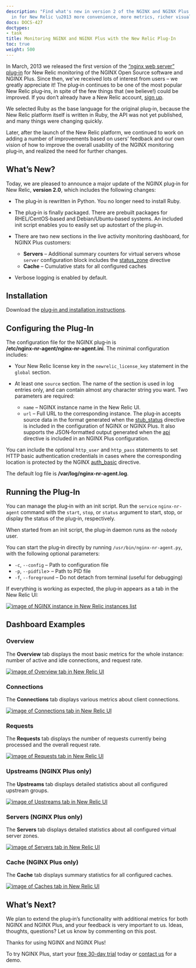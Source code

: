 ```yaml
---
description: "Find what's new in version 2 of the NGINX and NGINX Plus plug\u2011\
  in for New Relic \u2013 more convenience, more metrics, richer visualization."
docs: DOCS-427
doctypes:
- task
title: Monitoring NGINX and NGINX Plus with the New Relic Plug-In
toc: true
weight: 500
---
```


In March, 2013 we released the first version of the [“nginx web server” plug‑in](http://newrelic.com/plugins/nginx-inc/13) for New Relic monitoring of the NGINX Open Source  software and NGINX Plus. Since then, we’ve received lots of interest from users – we greatly appreciate it! The plug‑in continues to be one of the most popular New Relic plug‑ins, in spite of the few things that (we believe!) could be improved. If you don’t already have a New Relic account, [sign up](http://newrelic.com/).

We selected Ruby as the base language for the original plug‑in, because the New Relic platform itself is written in Ruby, the API was not yet published, and many things were changing quickly.

Later, after the launch of the New Relic platform, we continued to work on adding a number of improvements based on users’ feedback and our own vision of how to improve the overall usability of the NGINX monitoring plug‑in, and realized the need for further changes.

## What’s New?

Today, we are pleased to announce a major update of the NGINX plug‑in for New Relic, **version 2.0**, which includes the following changes:

- The plug‑in is rewritten in Python. You no longer need to install Ruby.
- The plug‑in is finally packaged. There are prebuilt packages for RHEL/CentOS‑based and Debian/Ubuntu‑based systems. An included init script enables you to easily set up autostart of the plug‑in.
- There are two new sections in the live activity monitoring dashboard, for NGINX Plus customers:

  - **Servers** – Additional summary counters for virtual servers whose `server` configuration block includes the [status_zone](https://nginx.org/en/docs/http/ngx_http_api_module.html#status_zone) directive
  - **Cache** – Cumulative stats for all configured caches
- Verbose logging is enabled by default.

## Installation

Download the [plug‑in and installation instructions](https://www.nginx.com/nr-plugin/).

## Configuring the Plug‑In

The configuration file for the NGINX plug‑in is <span style="white-space: nowrap; font-weight:bold;">/etc/nginx-nr-agent/nginx-nr-agent.ini</span>. The minimal configuration includes:

- Your New Relic license key in the `newrelic_license_key` statement in the `global` section.

- At least one `source` section. The name of the section is used in log entries only, and can contain almost any character string you want. Two parameters are required:

  - `name` – NGINX instance name in the New Relic UI.
  - `url` – Full URL to the corresponding instance. The plug‑in accepts source data in the format generated when the [stub_status](https://nginx.org/en/docs/http/ngx_http_stub_status_module.html#stub_status) directive is included in the configuration of NGINX or NGINX Plus. It also supports the JSON‑formatted output generated when the [api](https://nginx.org/en/docs/http/ngx_http_api_module.html#api) directive is included in an NGINX Plus configuration.

You can include the optional `http_user` and `http_pass` statements to set HTTP basic authentication credentials in cases where the corresponding location is protected by the NGINX [auth_basic](https://nginx.org/en/docs/http/ngx_http_auth_basic_module.html#auth_basic) directive.

The default log file is <span style="white-space: nowrap; font-weight:bold;">/var/log/nginx-nr-agent.log</span>.

## Running the Plug‑In

You can manage the plug‑in with an init script. Run the <span style="white-space: nowrap;">`service` `nginx-nr-agent`</span> command with the `start`, `stop`, or `status` argument to start, stop, or display the status of the plug‑in, respectively.

When started from an init script, the plug‑in daemon runs as the `nobody` user.

You can start the plug‑in directly by running <span style="white-space: nowrap;">`/usr/bin/nginx-nr-agent.py`</span>, with the following optional parameters:

- <span style="white-space: nowrap;">`-c`</span>, <span style="white-space: nowrap;">`--config`</span> – Path to configuration file
- <span style="white-space: nowrap;">`-p`</span>, <span style="white-space: nowrap;">`--pidfile`</span>> – Path to PID file
- <span style="white-space: nowrap;">`-f`</span>, <span style="white-space: nowrap;">`--foreground`</span> – Do not detach from terminal (useful for debugging)

If everything is working as expected, the plug‑in appears as a tab in the New Relic UI:

[![image of NGINX instance in New Relic instances list](https://cdn.wp.nginx.com/wp-content/uploads/2014/10/0s-instances.png)](https://cdn.wp.nginx.com/wp-content/uploads/2014/10/0s-instances.png)

## Dashboard Examples

### Overview

The **Overview** tab displays the most basic metrics for the whole instance: number of active and idle connections, and request rate.

[![image of Overview tab in New Relic UI](https://cdn.wp.nginx.com/wp-content/uploads/2014/10/1s-overview-1024x544.png)](https://cdn.wp.nginx.com/wp-content/uploads/2014/10/1s-overview.png)

### Connections

The **Connections** tab displays various metrics about client connections.

[![image of Connections tab in New Relic UI](https://cdn.wp.nginx.com/wp-content/uploads/2014/10/2s-connections-1024x603.png)](https://cdn.wp.nginx.com/wp-content/uploads/2014/10/2s-connections.png)

### Requests

The **Requests** tab displays the number of requests currently being processed and the overall request rate.

[![image of Requests tab in New Relic UI](https://cdn.wp.nginx.com/wp-content/uploads/2014/10/3s-requests-1024x367.png)](https://cdn.wp.nginx.com/wp-content/uploads/2014/10/3s-requests.png)

### Upstreams (NGINX Plus only)

The **Upstreams** tab displays detailed statistics about all configured upstream groups.

[![image of Upstreams tab in New Relic UI](https://cdn.wp.nginx.com/wp-content/uploads/2014/10/4s-upstreams.png)](https://cdn.wp.nginx.com/wp-content/uploads/2014/10/4s-upstreams.png)

### Servers (NGINX Plus only)

The **Servers** tab displays detailed statistics about all configured virtual server zones.

[![image of Servers tab in New Relic UI](https://cdn.wp.nginx.com/wp-content/uploads/2014/10/5s-servers-1024x598.png)](https://cdn.wp.nginx.com/wp-content/uploads/2014/10/5s-servers.png)

### Cache (NGINX Plus only)

The **Cache** tab displays summary statistics for all configured caches.

[![image of Caches tab in New Relic UI](https://cdn.wp.nginx.com/wp-content/uploads/2014/10/6s-cache-1024x856.png)](https://cdn.wp.nginx.com/wp-content/uploads/2014/10/6s-cache.png)

## What’s Next?

We plan to extend the plug‑in’s functionality with additional metrics for both NGINX and NGINX Plus, and your feedback is very important to us. Ideas, thoughts, questions? Let us know by commenting on this post.

Thanks for using NGINX and NGINX Plus!

To try NGINX Plus, start your <span style="white-space: nowrap;">[free 30-day trial](https://www.nginx.com/free-trial-request/)</span> today or [contact us](https://www.nginx.com/contact-sales/) for a demo.
